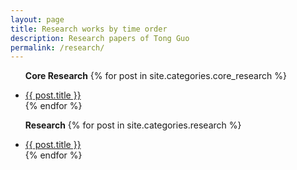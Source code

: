 ```yaml
---
layout: page
title: Research works by time order
description: Research papers of Tong Guo
permalink: /research/
---
```


<ul>

  <b>Core Research</b>
  {% for post in site.categories.core_research %}
    <li>
        <a href="{{ post.url }}" title="{{ post.title }}">{{ post.title }}</a>
    </li>
  {% endfor %}

  <b>Research</b>
  {% for post in site.categories.research %}
    <li>
        <a href="{{ post.url }}" title="{{ post.title }}">{{ post.title }}</a>
    </li>
  {% endfor %}


</ul>
<meta name="google-site-verification" content="8NeXeopl0Y7RpgHgRilAMtTLuzHTNav3LpL8MA7lj1A" />
